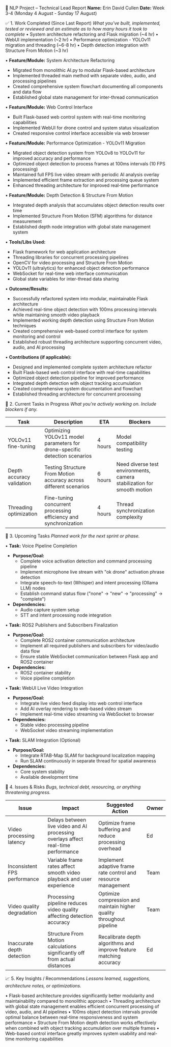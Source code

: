 📝 NLP Project – Technical Lead Report
**Name:** Erin David Cullen
**Date:** Week 3-4 (Monday 4 August - Sunday 17 August)

✅ 1. Work Completed (Since Last Report)
_What you've built, implemented, tested or reviewed and an estimate as to how many hours it took to complete_
• System architecture refactoring and Flask migration (~4 hr)
• WebUI implementation (~2 hr)
• Performance optimization - YOLOv11 migration and threading (~6-8 hr)
• Depth detection integration with Structure From Motion (~3 hr)

• **Feature/Module:** System Architecture Refactoring
  - Migrated from monolithic AI.py to modular Flask-based architecture
  - Implemented threaded main method with separate video, audio, and processing pipelines
  - Created comprehensive system flowchart documenting all components and data flow
  - Established global state management for inter-thread communication

• **Feature/Module:** Web Control Interface
  - Built Flask-based web control system with real-time monitoring capabilities
  - Implemented WebUI for drone control and system status visualization
  - Created responsive control interface accessible via web browser

• **Feature/Module:** Performance Optimization - YOLOv11 Migration
  - Migrated object detection system from YOLOv8 to YOLOv11 for improved accuracy and performance
  - Optimized object detection to process frames at 100ms intervals (10 FPS processing)
  - Maintained full FPS live video stream with periodic AI analysis overlay
  - Implemented efficient frame extraction and processing queue system
  - Enhanced threading architecture for improved real-time performance

• **Feature/Module:** Depth Detection & Structure From Motion
  - Integrated depth analysis that accumulates object detection results over time
  - Implemented Structure From Motion (SFM) algorithms for distance measurement
  - Established depth node integration with global state management system

• **Tools/Libs Used:**
  - Flask framework for web application architecture
  - Threading libraries for concurrent processing pipelines
  - OpenCV for video processing and Structure From Motion
  - YOLOv11 (ultralytics) for enhanced object detection performance
  - WebSocket for real-time web interface communication
  - Global state variables for inter-thread data sharing

• **Outcome/Results:**
  - Successfully refactored system into modular, maintainable Flask architecture
  - Achieved real-time object detection with 100ms processing intervals while maintaining smooth video playback
  - Implemented working depth detection using Structure From Motion techniques
  - Created comprehensive web-based control interface for system monitoring and control
  - Established robust threading architecture supporting concurrent video, audio, and AI processing

• **Contributions (if applicable):**
  - Designed and implemented complete system architecture refactor
  - Built Flask-based web control interface with real-time capabilities
  - Optimized object detection pipeline for improved performance
  - Integrated depth detection with object tracking accumulation
  - Created comprehensive system documentation and flowchart
  - Established threading architecture for concurrent processing

📌 2. Current Tasks in Progress
_What you're actively working on. Include blockers if any._

| Task | Description | ETA | Blockers |
|------|-------------|-----|----------|
| YOLOv11 fine-tuning | Optimizing YOLOv11 model parameters for drone-specific detection scenarios | 4 hours | Model compatibility testing |
| Depth accuracy validation | Testing Structure From Motion accuracy across different scenarios | 6 hours | Need diverse test environments, camera stabilization for smooth motion |
| Threading optimization | Fine-tuning concurrent processing efficiency and synchronization | 4 hours | Thread synchronization complexity |

📅 3. Upcoming Tasks
_Planned work for the next sprint or phase._

• **Task:** Voice Pipeline Completion
  - **Purpose/Goal:**
    - Complete voice activation detection and command processing pipeline
    - Implement microphone live stream with "ok drone" activation phrase detection
    - Integrate speech-to-text (Whisper) and intent processing (Ollama LLM) nodes
    - Establish command status flow ("none" → "new" → "processing" → "complete")
  - **Dependencies:**
    - Audio capture system setup
    - STT and intent processing node integration

• **Task:** ROS2 Publishers and Subscribers Finalization
  - **Purpose/Goal:**
    - Complete ROS2 container communication architecture
    - Implement all required publishers and subscribers for video/audio data flow
    - Ensure stable WebSocket communication between Flask app and ROS2 container
  - **Dependencies:**
    - ROS2 container stability
    - Voice pipeline completion

• **Task:** WebUI Live Video Integration
  - **Purpose/Goal:**
    - Integrate live video feed display into web control interface
    - Add AI overlay rendering to web-based video stream
    - Implement real-time video streaming via WebSocket to browser
  - **Dependencies:**
    - Stable video processing pipeline
    - WebSocket video streaming implementation

• **Task:** SLAM Integration (Optional)
  - **Purpose/Goal:**
    - Integrate RTAB-Map SLAM for background localization mapping
    - Run SLAM continuously in separate thread for spatial awareness
  - **Dependencies:**
    - Core system stability
    - Available development time

🚨 4. Issues & Risks
_Bugs, technical debt, resourcing, or anything threatening progress._

| Issue | Impact | Suggested Action | Owner |
|-------|--------|------------------|-------|
| Video processing latency | Delays between live video and AI processing overlays affect real-time performance | Optimize frame buffering and reduce processing overhead | Ed |
| Inconsistent FPS performance | Variable frame rates affect smooth video playback and user experience | Implement adaptive frame rate control and resource management | Team |
| Video quality degradation | Processing pipeline reduces video quality affecting detection accuracy | Optimize compression and maintain higher quality throughout pipeline | Team |
| Inaccurate depth detection | Structure From Motion calculations significantly off from actual distances | Recalibrate depth algorithms and improve feature matching accuracy | Ed |

📈 5. Key Insights / Recommendations
_Lessons learned, suggestions, architecture notes, or optimizations._

• Flask-based architecture provides significantly better modularity and maintainability compared to monolithic approach
• Threading architecture with global state management enables efficient concurrent processing of video, audio, and AI pipelines
• 100ms object detection intervals provide optimal balance between real-time responsiveness and system performance
• Structure From Motion depth detection works effectively when combined with object tracking accumulation over multiple frames
• Web-based control interface greatly improves system usability and real-time monitoring capabilities